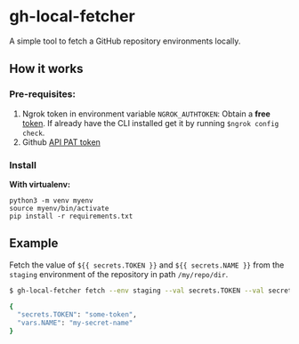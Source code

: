 # gh-local-fetcher

A simple tool to fetch a GitHub repository environments locally.

## How it works

### Pre-requisites:
1. Ngrok token in environment variable `NGROK_AUTHTOKEN`: Obtain a **free** [token](https://ngrok.com/docs/getting-started/). If already have the CLI installed get it by running `$ngrok config check`.
2. Github [API PAT token](https://docs.github.com/en/authentication/keeping-your-account-and-data-secure/managing-your-personal-access-tokens)

### Install 

**With virtualenv:**

```
python3 -m venv myenv
source myenv/bin/activate
pip install -r requirements.txt
```

## Example

Fetch the value of `${{ secrets.TOKEN }}` and `${{ secrets.NAME }}` from the `staging` environment of the repository in path `/my/repo/dir`. 

```bash
$ gh-local-fetcher fetch --env staging --val secrets.TOKEN --val secrets.NAME -p /my/repo/dir

{
  "secrets.TOKEN": "some-token",
  "vars.NAME": "my-secret-name"
}
```
